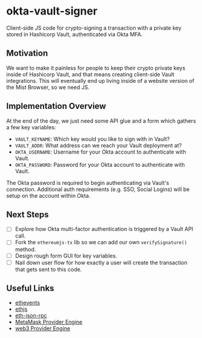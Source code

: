# okta-vault-signer
Client-side JS code for crypto-signing a transaction with a private key stored in Hashicorp Vault, authenticated via Okta MFA.

## Motivation
We want to make it painless for people to keep their crypto private keys inside of Hashicorp Vault, and that means creating client-side Vault integrations.  This will eventually end up living inside of a website version of the Mist Browser, so we need JS.

## Implementation Overview
At the end of the day, we just need some API glue and a form which gathers a few key variables:

- `VAULT_KEYNAME`: Which key would you like to sign with in Vault?
- `VAULT_ADDR`: What address can we reach your Vault deployment at?
- `OKTA_USERNAME`: Username for your Okta account to authenticate with Vault.
- `OKTA_PASSWORD`: Password for your Okta account to authenticate with Vault.

The Okta password is required to begin authenticating via Vault's connection.  Additional auth requirements (e.g. SSO, Social Logins) will be setup on the account within Okta.


## Next Steps
- [ ] Explore how Okta multi-factor authentication is triggered by a Vault API call.
- [ ] Fork the `ethereumjs-tx` lib so we can add our own `verifySignature()` method.
- [ ] Design rough form GUI for key variables.
- [ ] Nail down user flow for how exactly a user will create the transaction that gets sent to this code.

## Useful Links
- [ethevents](https://github.com/brainbot-com/ethevents/tree/master/ethevents)
- [ethjs](https://github.com/ethjs/ethjs)
- [eth-json-rpc](https://github.com/kumavis/eth-json-rpc-infura/blob/master/src/index.js#L119)
- [MetaMask Provider Engine](https://github.com/MetaMask/provider-engine)
- [web3 Provider Engine](https://www.npmjs.com/package/web3-provider-engine)
